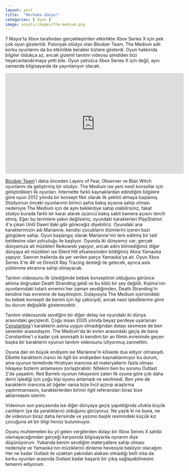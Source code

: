 ```yaml
---
layout: post
title:  "Merhaba dünya!"
categories: [ Oyun ]
image: assets/images/the-medium.png
---
```

7 Mayıs'ta Xbox tarafından gerçekleştirilen etkinlikte Xbox Series X için pek çok oyun gösterildi. Polonyalı stüdyo olan Bloober Team, The Medium adlı korku oyunlarını da bu etkinlikle beraber bizlere gösterdi. Oyun hakkında bilgiler oldukça az, ancak gizemli tanıtım videosu şimdiden bizi heyecanlandırmaya yetti bile. Oyun yalnızca Xbox Series X için değil, aynı zamanda bilgisayarda da yayınlanıyor olacak.

<iframe width="560" height="315" src="https://www.youtube-nocookie.com/embed/Yw2DGm280Pg" frameborder="0" allow="accelerometer; autoplay; clipboard-write; encrypted-media; gyroscope; picture-in-picture" allowfullscreen></iframe>

[Bloober Team](https://www.blooberteam.com/)'i daha önceden Layers of Fear, Observer ve Blair Witch oyunlarını da geliştirmiş bir stüdyo. The Medium ise yeni nesil konsollar için geliştirdikleri ilk oyunları. İnternette farklı kaynaklardan edindiğim bilgilere göre oyun 2012 yılında bir konsept fikir olarak ilk şeklini almaya başlamış. Stüdyonun önceki oyunlarının birinci şahıs bakış açısına sahip olması nedeniyle The Medium için de aynı beklentiye sahip olabilirsiniz, fakat stüdyo burada farklı bir karar alarak  üçüncü bakış sabit kamera açısını tercih etmiş. Eğer bu terimlere yakın değilseniz, oyundaki karakterleri PlayStation 4'a çıkan Until Dawn'daki gibi göreceğiz diyebiliriz. Oyundaki ana karakterimizin adı Marianne, kendisi çocukların ölümlerini içeren bazı görgülere sahip. Oyun başlangıç olarak Marianne'nin terk edilmiş bir tatil beldesine olan yolculuğu ile başlıyor. Oyunda iki dünyamız var; gerçek dünyamıza ait müzikleri Reikowski yapıyor, ancak adını bilmediğimiz diğer dünyaya ait müzikleri ise Silent Hill efsanesinden bildiğimiz Akira Yamaoka yapıyor. Sanırım trailerda da yer verilen parça Yamaoka'ya ait. Oyun Xbox Series X'te 4K ve DirextX Ray Tracing desteği ile gelecek, ayrıca asla yüklenme ekranına sahip olmayacak.

Tanıtım videosunu ilk izlediğimde bebek konseptinin olduğunu görünce aklıma doğrudan Death Stranding geldi ve bu kötü bir şey değildi. Kojima'nın oyunlarındaki tutarlı evrenini her zaman sevdiğimden, Death Stranding'in kendine has evrenine de bayılmıştım. Dolayısıyla The Medium içerisindeki bu bebek konsepti de benim için ilgi çekiciydi, ancak nasıl işlediklerine göre bu durum değişiklik gösterecektir.

Tanıtım videosunda sevdiğim bir diğer detay ise oyundaki iki dünya arasındaki geçişlerdi. Çoğu insan 2005 yılında beyaz perdeye uyarlanan [Constantine](https://www.imdb.com/title/tt0360486/)'i karakterin aslına uygun olmadığından dolayı sevmese de ben sevenler arasındayım. The Medium'da iki evren arasındaki geçiş de bana Constantine'i o kadar çok anımsattı ki kendimi bir an filmin evreninde geçen başka bir karakterin oyunun tanıtım videosunu izliyormuş zannettim.

Oyuna dair en büyük endişem ise Marianne'in kilisede dua ediyor olmasıydı. Elbette karakterin inancı ile ilgili bir endişeden kaynaklanmıyor bu durum, ama oyunun temelinde Hristiyan inancına ait materyallerin fazla olması hikayeyi bizlerin anlamasını zorlaştırabilir. Nitekim ben bu sorunu Outlast 2'da yaşadım, Red Barrels oyunun hikayesini zaten ilk oyuna göre çok daha derin işlediği için çoğu kişi oyunu anlamadı ve sevilmedi. Ben yine de karakterin inancına ait öğeler varsa bize İncil açtırıp araştırma yaptırtmamasını, karakterlerden birinin ilgili referansları biraz bize aktarmasını isterim.

Videonun son parçasında ise diğer dünyaya geçiş yapıldığında ufukta büyük canlıların (ya da yaratıkların) olduğunu görüyoruz. Ne yazık ki ne buna, ne de videonun biraz daha ilerisinde ve yazının başlık resmindeki küçük kız çocuğuna ait bir bilgi henüz bulunmuyor.

Oyunu muhtemelen bu yıl gelen vergilerden dolayı bir Xbox Series X sahibi olamayacağımdan gerçeği karşısında bilgisayarda oynarım diye düşünüyorum. Yukarıda benim sevdiğim materyallere sahip olması nedeniyle ve Yamaoka'nın müziklerini dinleme hevesiyle bekliyor olacağım. Her ne kadar Outlast ile uzaktan yakından alakası olmadığı belli olsa da korku oyunları arasında Outlast kadar başarılı bir çıkış sağlayabilmesini temenni ediyorum.
